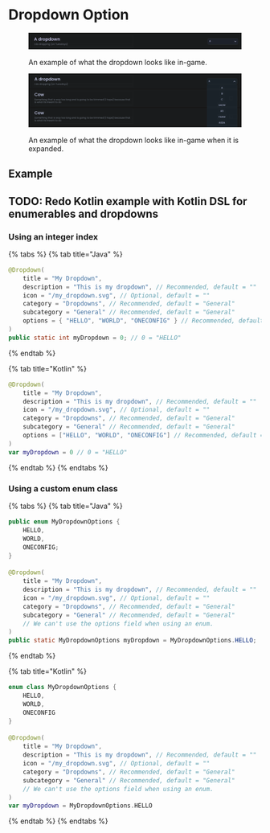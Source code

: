 # Dropdown Option

<figure><img src="../../../.gitbook/assets/image (6).png" alt=""><figcaption><p>An example of what the dropdown looks like in-game.</p></figcaption></figure>

<figure><img src="../../../.gitbook/assets/java_0C55HfZVwg.png" alt=""><figcaption><p>An example of what the dropdown looks like in-game when it is expanded.</p></figcaption></figure>

## Example

## TODO: Redo Kotlin example with Kotlin DSL for enumerables and dropdowns

### Using an integer index

{% tabs %}
{% tab title="Java" %}
```java
@Dropdown(
    title = "My Dropdown",
    description = "This is my dropdown", // Recommended, default = ""
    icon = "/my_dropdown.svg", // Optional, default = ""
    category = "Dropdowns", // Recommended, default = "General"
    subcategory = "General" // Recommended, default = "General"
    options = { "HELLO", "WORLD", "ONECONFIG" } // Recommended, default = {}
)
public static int myDropdown = 0; // 0 = "HELLO"
```
{% endtab %}

{% tab title="Kotlin" %}
```kotlin
@Dropdown(
    title = "My Dropdown",
    description = "This is my dropdown", // Recommended, default = ""
    icon = "/my_dropdown.svg", // Optional, default = ""
    category = "Dropdowns", // Recommended, default = "General"
    subcategory = "General" // Recommended, default = "General"
    options = ["HELLO", "WORLD", "ONECONFIG"] // Recommended, default = []
)
var myDropdown = 0 // 0 = "HELLO"
```
{% endtab %}
{% endtabs %}

### Using a custom enum class

{% tabs %}
{% tab title="Java" %}
```java
public enum MyDropdownOptions {
    HELLO,
    WORLD,
    ONECONFIG;
}

@Dropdown(
    title = "My Dropdown",
    description = "This is my dropdown", // Recommended, default = ""
    icon = "/my_dropdown.svg", // Optional, default = ""
    category = "Dropdowns", // Recommended, default = "General"
    subcategory = "General" // Recommended, default = "General"
    // We can't use the options field when using an enum.
)
public static MyDropdownOptions myDropdown = MyDropdownOptions.HELLO;
```
{% endtab %}

{% tab title="Kotlin" %}
```kotlin
enum class MyDropdownOptions {
    HELLO,
    WORLD,
    ONECONFIG
}

@Dropdown(
    title = "My Dropdown",
    description = "This is my dropdown", // Recommended, default = ""
    icon = "/my_dropdown.svg", // Optional, default = ""
    category = "Dropdowns", // Recommended, default = "General"
    subcategory = "General" // Recommended, default = "General"
    // We can't use the options field when using an enum.
)
var myDropdown = MyDropdownOptions.HELLO
```
{% endtab %}
{% endtabs %}
